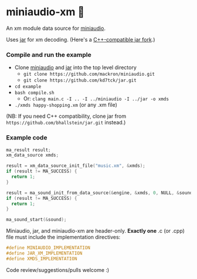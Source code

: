 # miniaudio-xm 🎵

An xm module data source for [miniaudio](https://github.com/mackron/miniaudio).

Uses [jar](https://github.com/kd7tck/jar) for xm decoding. (Here's a [C++-compatible jar fork](https://github.com/bhallstein/jar).)


### Compile and run the example

- Clone [miniaudio](https://github.com/mackron/miniaudio) and [jar](https://github.com/kd7tck/jar) into the top level directory
  - `git clone https://github.com/mackron/miniaudio.git`
  - `git clone https://github.com/kd7tck/jar.git`
- `cd example`
- `bash compile.sh`
  - Or: `clang main.c -I .. -I ../miniaudio -I ../jar -o xmds`
- `./xmds happy-shopping.xm` (or any .xm file)

(NB: If you need C++ compatibility, clone jar from `https://github.com/bhallstein/jar.git` instead.)


### Example code

```c
ma_result result;
xm_data_source xmds;

result = xm_data_source_init_file("music.xm", &xmds);
if (result != MA_SUCCESS) {
  return 1;
}

result = ma_sound_init_from_data_source(&engine, &xmds, 0, NULL, &sound);
if (result != MA_SUCCESS) {
  return 1;
}

ma_sound_start(&sound);
```

Miniaudio, jar, and miniaudio-xm are header-only. **Exactly one** .c (or .cpp) file must include the implementation directives:

```c
#define MINIAUDIO_IMPLEMENTATION
#define JAR_XM_IMPLEMENTATION
#define XMDS_IMPLEMENTATION
```

Code review/suggestions/pulls welcome :)

